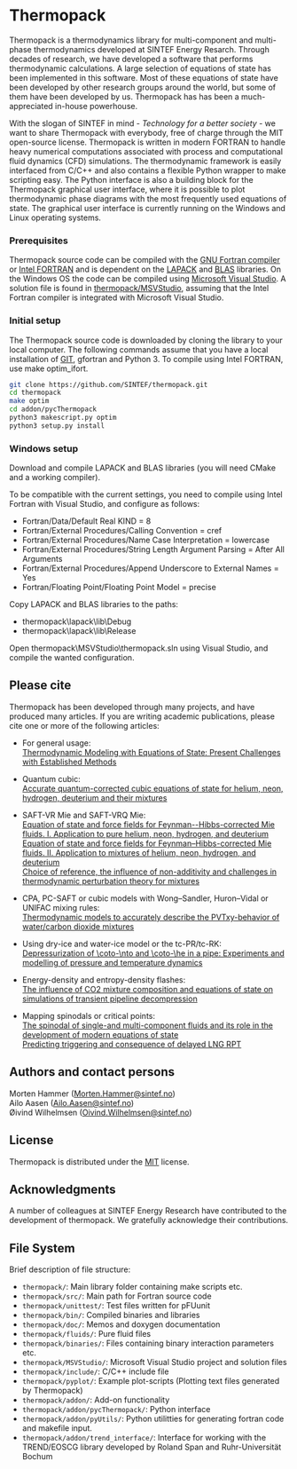 # Thermopack
Thermopack is a thermodynamics library for multi-component and multi-phase thermodynamics developed at SINTEF Energy Resarch. Through decades of research, we have developed a software that performs thermodynamic calculations. A large selection of equations of state has been implemented in this software. Most of these equations of state have been developed by other research groups around the world, but some of them have been developed by us. Thermopack has has been a much-appreciated in-house powerhouse.   
  
With the slogan of SINTEF in mind - *Technology for a better society* - we want
to share Thermopack with everybody, free of charge through the MIT open-source
license. Thermopack is written in modern FORTRAN to handle heavy numerical
computations associated with process and computational fluid dynamics (CFD)
simulations. The thermodynamic framework is easily interfaced from C/C++ and
also contains a flexible Python wrapper to make scripting easy. The Python
interface is also a building block for the Thermopack graphical user interface,
where it is possible to plot thermodynamic phase diagrams with the most
frequently used equations of state. The graphical user interface is currently
running on the Windows and Linux operating systems.


### Prerequisites
Thermopack source code can be compiled with the [GNU Fortran compiler](https://gcc.gnu.org/wiki/GFortran) or [Intel FORTRAN](https://software.intel.com/content/www/us/en/develop/tools/compilers/fortran-compilers.html) and is dependent on the [LAPACK](http://www.netlib.org/lapack/) and [BLAS](http://www.netlib.org/blas/) libraries. On the Windows OS the code can be compiled using [Microsoft Visual Studio](https://visualstudio.microsoft.com/vs/). A solution file is found in [thermopack/MSVStudio](https://github.com/SINTEF/thermopack/MSVStudio), assuming that the Intel Fortran compiler is integrated with Microsoft Visual Studio.

### Initial setup
The Thermopack source code is downloaded by cloning the library to your local
computer. The following commands assume that you have a local installation of
[GIT](https://git-scm.com/), gfortran and Python 3. To compile using Intel
FORTRAN, use make optim_ifort.

```bash
git clone https://github.com/SINTEF/thermopack.git
cd thermopack
make optim
cd addon/pycThermopack
python3 makescript.py optim
python3 setup.py install
```

### Windows setup

Download and compile LAPACK and BLAS libraries (you will need CMake and a working compiler).

To be compatible with the current settings, you need to compile using Intel Fortran with Visual Studio, and configure as follows:

- Fortran/Data/Default Real KIND = 8
- Fortran/External Procedures/Calling Convention = cref
- Fortran/External Procedures/Name Case Interpretation = lowercase
- Fortran/External Procedures/String Length Argument Parsing = After All Arguments
- Fortran/External Procedures/Append Underscore to External Names = Yes
- Fortran/Floating Point/Floating Point Model = precise

Copy LAPACK and BLAS libraries to the paths:

- thermopack\lapack\lib\Debug
- thermopack\lapack\lib\Release

Open thermopack\MSVStudio\thermopack.sln using Visual Studio, and compile the wanted configuration.

## Please cite

Thermopack has been developed through many projects, and have produced many articles. If you are writing academic publications, please cite one or more of the following articles:

- For general usage:  
[Thermodynamic Modeling with Equations of State: Present Challenges with Established Methods](https://doi.org/10.1021/acs.iecr.7b00317)

- Quantum cubic:  
[Accurate quantum-corrected cubic equations of state for helium, neon, hydrogen, deuterium and their mixtures](https://doi.org/10.1016/j.fluid.2020.112790)

- SAFT-VR Mie and SAFT-VRQ Mie:  
[Equation of state and force fields for Feynman--Hibbs-corrected Mie fluids. I. Application to pure helium, neon, hydrogen, and deuterium](https://doi.org/10.1063/1.5111364)  
[Equation of state and force fields for Feynman–Hibbs-corrected Mie fluids. II. Application to mixtures of helium, neon, hydrogen, and deuterium](https://doi.org/10.1063/1.5136079)  
[Choice of reference, the influence of non-additivity and challenges in thermodynamic perturbation theory for mixtures](https://doi.org/10.1063/1.5142771)

- CPA, PC-SAFT or cubic models with Wong–Sandler, Huron–Vidal or UNIFAC mixing rules:  
[Thermodynamic models to accurately describe the PVTxy-behavior of water/carbon dioxide mixtures](https://doi.org/10.1016/j.fluid.2017.02.006)

- Using dry-ice and water-ice model or the tc-PR/tc-RK:  
[Depressurization of \coto-\nto and \coto-\he in a pipe: Experiments and modelling of pressure and temperature dynamics](https://doi.org/XXX)

- Energy-density and entropy-density flashes:  
[The influence of CO2 mixture composition and equations of state on simulations of transient pipeline decompression](https://doi.org/10.1016/j.ijggc.2016.07.004)

- Mapping spinodals or critical points:  
[The spinodal of single-and multi-component fluids and its role in the development of modern equations of state](https://doi.org/10.1016/j.fluid.2016.12.018)  
[Predicting triggering and consequence of delayed LNG RPT](https://doi.org/10.1016/j.jlp.2018.06.001)

## Authors and contact persons
Morten Hammer (Morten.Hammer@sintef.no)<br>
Ailo Aasen (Ailo.Aasen@sintef.no)<br>
Øivind Wilhelmsen (Oivind.Wilhelmsen@sintef.no)

## License
Thermopack is distributed under the [MIT](https://github.com/SINTEF/LICENSE) license.

## Acknowledgments
A number of colleagues at SINTEF Energy Research have contributed to the development of thermopack. We gratefully acknowledge their contributions.


## File System

Brief description of file structure:

- `thermopack/`: Main library folder containing make scripts etc.
- `thermopack/src/`: Main path for Fortran source code
- `thermopack/unittest/`: Test files written for pFUunit
- `thermopack/bin/`: Compiled binaries and libraries
- `thermopack/doc/`: Memos and doxygen documentation
- `thermopack/fluids/`: Pure fluid files
- `thermopack/binaries/`: Files containing binary interaction parameters etc.
- `thermopack/MSVStudio/`: Microsoft Visual Studio project and solution files
- `thermopack/include/`: C/C++ include file
- `thermopack/pyplot/`: Example plot-scripts (Plotting text files generated by Thermopack)
- `thermopack/addon/`: Add-on functionality
- `thermopack/addon/pycThermopack/`: Python interface
- `thermopack/addon/pyUtils/`: Python utilitties for generating fortran code and makefile input.
- `thermopack/addon/trend_interface/`: Interface for working with the TREND/EOSCG library developed by Roland Span and Ruhr-Universität Bochum
